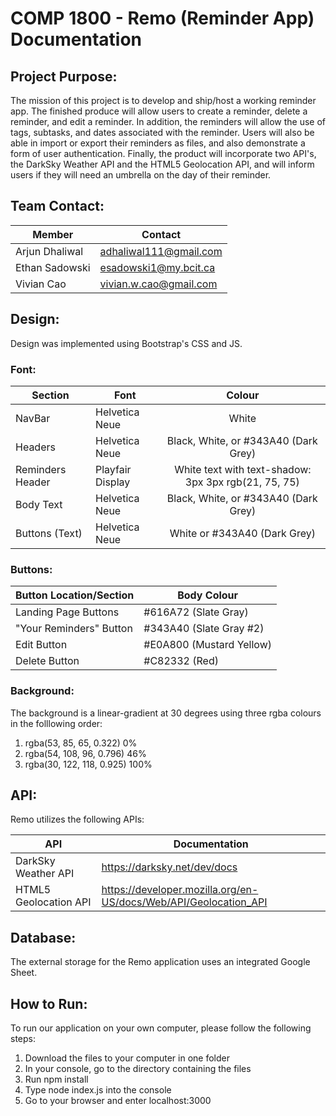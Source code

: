 # COMP 1800 - Remo (Reminder App) Documentation

## Project Purpose:
The mission of this project is to develop and ship/host a working reminder app. 
The finished produce will allow users to create a reminder, delete a reminder, and edit a reminder.
In addition, the reminders will allow the use of tags, subtasks, and dates associated with the reminder. 
Users will also be able in import or export their reminders as files, and also demonstrate a form of user authentication. 
Finally, the product will incorporate two API's, the DarkSky Weather API and the HTML5 Geolocation API, and will inform users if they will need an umbrella on the day of their reminder.


## Team Contact:
| Member | Contact |
| ----------- | ----------- |
| Arjun Dhaliwal | adhaliwal111@gmail.com |
| Ethan Sadowski | esadowski1@my.bcit.ca |
| Vivian Cao | vivian.w.cao@gmail.com |

## Design:
Design was implemented using Bootstrap's CSS and JS.

### Font:

| Section | Font | Colour |
| --- | --- | :---: |
| NavBar | Helvetica Neue | White |
| Headers | Helvetica Neue | Black, White, or #343A40 (Dark Grey) |
| Reminders Header | Playfair Display | White text with text-shadow: 3px 3px rgb(21, 75, 75) |
| Body Text | Helvetica Neue | Black, White, or #343A40 (Dark Grey) |
| Buttons (Text) | Helvetica Neue | White or #343A40 (Dark Grey) |

### Buttons:
| Button Location/Section | Body Colour|
| --- | --- |
| Landing Page Buttons | #616A72 (Slate Gray) |
| "Your Reminders" Button | #343A40 (Slate Gray #2) |
| Edit Button | #E0A800 (Mustard Yellow) |
| Delete Button | #C82332 (Red) |


### Background:
The background is a linear-gradient at 30 degrees using three rgba colours in the folllowing order:

1. rgba(53, 85, 65, 0.322) 0%
2. rgba(54, 108, 96, 0.796) 46%
3. rgba(30, 122, 118, 0.925) 100%


## API:
Remo utilizes the following APIs:

| API | Documentation|
| --- | --- |
| DarkSky Weather API | https://darksky.net/dev/docs |
| HTML5 Geolocation API | https://developer.mozilla.org/en-US/docs/Web/API/Geolocation_API |

## Database:
The external storage for the Remo application uses an integrated Google Sheet.


## How to Run:
To run our application on your own computer, please follow the following steps:

1. Download the files to your computer in one folder
2. In your console, go to the directory containing the files
3. Run npm install
4. Type node index.js into the console
5. Go to your browser and enter localhost:3000



